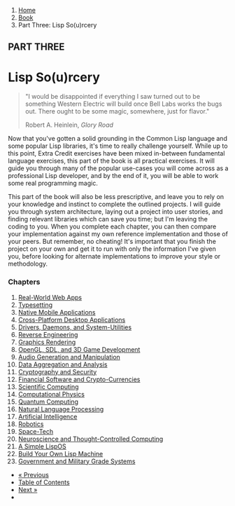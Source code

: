 <ol class="breadcrumb">
  <li><a href="/">Home</a></li>
  <li><a href="/book/">Book</a></li>
  <li class="active">Part Three: Lisp So(u)rcery</li>
</ol>

## PART THREE

# Lisp So(u)rcery

> "I would be disappointed if everything I saw turned out to be something Western Electric will build once Bell Labs works the bugs out. There ought to be some magic, somewhere, just for flavor."
> <footer>Robert A. Heinlein, <em>Glory Road</em></footer>

Now that you've gotten a solid grounding in the Common Lisp language and some popular Lisp libraries, it's time to really challenge yourself.  While up to this point, Extra Credit exercises have been mixed in-between fundamental language exercises, this part of the book is all practical exercises.  It will guide you through many of the popular use-cases you will come across as a professional Lisp developer, and by the end of it, you will be able to work some real programming magic.

This part of the book will also be less prescriptive, and leave you to rely on your knowledge and instinct to complete the outlined projects.  I will guide you through system architecture, laying out a project into user stories, and finding relevant libraries which can save you time; but I'm leaving the coding to you.  When you complete each chapter, you can then compare your implementation against my own reference implementation and those of your peers.  But remember, no cheating!  It's important that you finish the project on your own and get it to run with only the information I've given you, before looking for alternate implementations to improve your style or methodology.

### Chapters

1. [Real-World Web Apps](/book/3-01-00-web-apps.md)
2. [Typesetting](/book/3-02-00-typesetting.md)
3. [Native Mobile Applications](/book/3-03-00-mobile.md)
4. [Cross-Platform Desktop Applications](/book/3-04-00-gui.md)
5. [Drivers, Daemons, and System-Utilities](/book/3-05-00-system-utils.md)
6. [Reverse Engineering](/book/3-06-00-reverse-engineering.md)
7. [Graphics Rendering](/book/3-07-00-graphics.md)
8. [OpenGL, SDL, and 3D Game Development](/book/3-08-00-gaming.md)
9. [Audio Generation and Manipulation](/book/3-09-00-audio.md)
10. [Data Aggregation and Analysis](/book/3-10-00-data.md)
11. [Cryptography and Security](/book/3-11-00-cryptosec.md)
12. [Financial Software and Crypto-Currencies](/book/3-12-00-fintech.md)
13. [Scientific Computing](/book/3-13-00-scientific-computing.md)
14. [Computational Physics](/book/3-14-00-computational-physics.md)
15. [Quantum Computing](/book/3-15-00-quantum-computing.md)
16. [Natural Language Processing](/book/3-16-00-nlp.md)
17. [Artificial Intelligence](/book/3-17-00-ai.md)
18. [Robotics](/book/3-18-00-robotics.md)
19. [Space-Tech](/book/3-19-00-space-tech.md)
20. [Neuroscience and Thought-Controlled Computing](/book/3-20-00-neurotech.md)
21. [A Simple LispOS](/book/3-21-00-lispos.md)
22. [Build Your Own Lisp Machine](/book/3-22-00-lisp-machine.md)
23. [Government and Military Grade Systems](/book/3-23-00-gov-mil.md)

<ul class="pager">
  <li class="previous"><a href="/book/2-21-0-review.md">&laquo; Previous</a></li>
  <li><a href="/book/">Table of Contents</a></li>
  <li class="next"><a href="/book/3-01-00-web-apps.md">Next &raquo;</a><li>
</ul>
